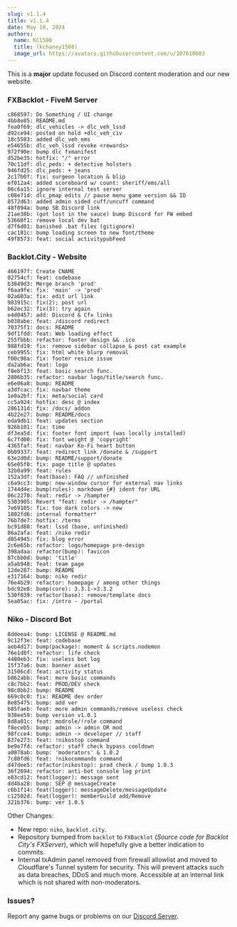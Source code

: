 ```yaml
---
slug: v1.1.4
title: v1.1.4
date: May 10, 2024
authors:
  name: KC1508
  title: (kchaney1508)
  image_url: https://avatars.githubusercontent.com/u/107610683
---
```


<head>
  <title>Backlot - v1.1.4</title>
</head>


This is a **major** update focused on Discord content moderation and our new website.

### FXBacklot - FiveM Server
```
c868597: Do Something / UI change
4bb8e85: README.md
fea0f69: dlc_vehicles -> dlc_veh_lssd
d92ce94: posted on hold +dlc_veh_civ
18c5583: added dlc_veh_ems
e54655b: dlc_veh_lssd revoke <rewards>
972f90e: bump dlc fxmanifest
d52be35: hotfix: "/" error
70c11df: dlc_peds: + detective holsters
946fd25: dlc_peds: + jeans
2c17b0f: fix: surgeon location & blip
ef012a4: added scoreboard w/ count: sheriff/ems/all
06c6a15: ignore internal test server
c08e71d: dlc_pmap edits // pause menu game version && ID
8572d63: added admin sided cuff/uncuff command
48f094a: bump SB Discord link
21ae38b: (got lost in the sauce) bump Discord for FW embed
53660f1: remove local dev bat
d7f6d01: banished .bat files (gitignore)
cac181c: bump loading screen to new font/theme
49f8573: feat: social activitypubFeed
```

### Backlot.City - Website
```
466197f: Create CNAME
02754cf: feat: codebase
b3849d3: Merge branch 'prod'
f6aa9fe: fix: 'main' -> 'prod'
02a603a: fix: edit url link
983915c: fix(2); post url
b62ec32: fix(3): try again
e4d0457: add: Discord & Cfx links
b038abe: feat: /discord redirect
70375f1: docs: README 
9df1fdd: feat: Web loading effect
255fbbb: refactor: footer design && .ico
988fd19: fix: remove sidebar collapse & post cat example
ceb9955: fix: html white blurp removal
f00c98a: fix: footer resize issue
da2ab6a: feat: logo
f8ebf13: feat: basic search func.
2806b35: refactor: navbar logo/title/search func.
e6e06a8: bump: README
a3dfcac: fix: navbar theme
1e0a2bf: fix: meta/social card
cc5a924: hotfix: desc @ index
286131d: fix: /docs/ addon
4b22e27: bump: README/docs
eda9db1: feat: updates section
926b101: fix: time
df3ea5d: fix: footer font import (was locally installed)
6c7fd00: fix: font weight @ 'copyright'
4365faf: feat: navbar Ko-Fi heart button
0b09337: feat: redirect link /donate & /support
63e2d0d: bump: README/support/donate
65e05f0: fix: page title @ updates
32b0a99: feat: rules
152a3df: feat(base): FAQ // unfinished
c6a9cc3: bump: new-window cursor for external nav links
1744d4e: bump(rules): markdown {#} ident for URL
06c2270: feat: redir -> /hampter
5303905: Revert "feat: redir -> /hampter"
7e69105: fix: too dark colors -> new
1802fd6: internal formatter*
76b7de7: hotfix: /terms 
bc91d88: feat: lssd (base, unfinished) 
86a2afa: feat: /niko redir
d854945: fix: blog error
2c6e65b: refactor: logo/homepage pre-design
398adaa: refactor(bump): favicon
87cbb0d: bump: 'title'
a5ab948: feat: team page
12de287: bump: README
e317164: bump: niko redir
76e4b29: refactor: homepage / among other things
bdc92e8: bump(core): 3.3.1->3.3.2
530f039: refactor(base): remove/template docs
5ea05ac: fix: /intro - /portal
```

### Niko - Discord Bot
```
8ddeea4: bump: LICENSE @ README.md
9c12f3e: feat: codebase 
aeb4d17: bump(package): moment & scripts.nodemon
76e1d8f: refactor: life check 
4480eb3: fix: useless bot log
15f37a6: bum: banner asset
31506cd: feat: activity status
b862abb: feat: more basic commands
c8c7bb2: feat: PROD/DEV check
98c8bb2: bump: README
669c0c0: fix: README dev order
8e85475: bump: add ver
b85faeb: feat: more admin commands/remove useless check
938ee59: bump version v1.0.1 
8d8a01c: feat: modrole/!role command
f8eceb5: bump: admin -> admin OR mod 
98fcce4: bump: admin -> developer // staff
837e273: feat: !nikostop command
be9e7fd: refactor: staff check bypass cooldown
a0078ab: bump: 'moderators' & 1.0.2 
7c80fd6: feat: !nikocommands command 
d47dee5: refactor(nikostop): prod check / bump 1.0.3
36f2694: refactor: anti-bot console log print
e83cd12: feat(logger): message sent 
dd4ba28: bump: SEP @ messageCreate
c6b1f14: feat(logger): messageDelete/messageUpdate
c12502d: feat(logger): memberGuild add/Remove 
321b376: bump: ver 1.0.5
```

Other Changes:
- New repo: `niko`, `backlot.city`.
- Repository bumped from `backlot` to `FXBacklot` (*Source code for Backlot City's FXServer*), which will hopefully give a better indication to commits.
- Internal txAdmin panel removed from firewall allowlist and moved to Cloudflare's Tunnel system for security. This will prevent attacks such as data breaches, DDoS and much more. Accessible at an internal link which is not shared with non-moderators.

<!--truncate-->

### Issues? 
Report any game bugs or problems on our [Discord Server](https://backlot.city/discord).